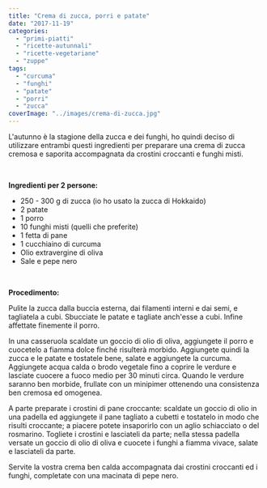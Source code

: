 ```yaml
---
title: "Crema di zucca, porri e patate"
date: "2017-11-19"
categories: 
  - "primi-piatti"
  - "ricette-autunnali"
  - "ricette-vegetariane"
  - "zuppe"
tags: 
  - "curcuma"
  - "funghi"
  - "patate"
  - "porri"
  - "zucca"
coverImage: "../images/crema-di-zucca.jpg"
---
```


L'autunno è la stagione della zucca e dei funghi, ho quindi deciso di utilizzare entrambi questi ingredienti per preparare una crema di zucca cremosa e saporita accompagnata da crostini croccanti e funghi misti.

 

**Ingredienti per 2 persone:**

- 250 - 300 g di zucca (io ho usato la zucca di Hokkaido)
- 2 patate
- 1 porro
- 10 funghi misti (quelli che preferite)
- 1 fetta di pane
- 1 cucchiaino di curcuma
- Olio extravergine di oliva
- Sale e pepe nero

 

**Procedimento:**

Pulite la zucca dalla buccia esterna, dai filamenti interni e dai semi, e tagliatela a cubi. Sbucciate le patate e tagliate anch'esse a cubi. Infine affettate finemente il porro.

In una casseruola scaldate un goccio di olio di oliva, aggiungete il porro e cuocetelo a fiamma dolce finché risulterà morbido. Aggiungete quindi la zucca e le patate e tostatele bene, salate e aggiungete la curcuma. Aggiungete acqua calda o brodo vegetale fino a coprire le verdure e lasciate cuocere a fuoco medio per 30 minuti circa. Quando le verdure saranno ben morbide, frullate con un minipimer ottenendo una consistenza ben cremosa ed omogenea.

A parte preparate i crostini di pane croccante: scaldate un goccio di olio in una padella ed aggiungete il pane tagliato a cubetti e tostatelo in modo che risulti croccante; a piacere potete insaporirlo con un aglio schiacciato o del rosmarino. Togliete i crostini e lasciateli da parte; nella stessa padella versate un goccio di olio di oliva e cuocete i funghi a fiamma vivace, salate e lasciateli da parte.

Servite la vostra crema ben calda accompagnata dai crostini croccanti ed i funghi, completate con una macinata di pepe nero.

